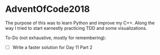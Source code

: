 # AdventOfCode2018

The purpose of this was to learn Python and improve my C++. Along the way I tried to start earnestly practicing TDD and some visualizations.

To-Do (not exhaustive, mostly for remembering):
- [ ] Write a faster solution for Day 11 Part 2